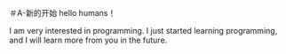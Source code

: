＃A-新的开始
hello humans！

I am very interested in programming. I just started learning programming, and I will learn more from you in the future.

